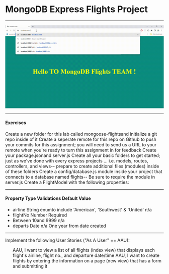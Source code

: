 
<h1>MongoDB Express Flights Project</h1>

<hr />

![](mongoflights.gif)

<hr/>

<h4>Exercises</h4>
Create a new folder for this lab called mongoose-flightsand initialize a git repo inside of it
Create a seperate remote for this repo on Github to push your commits for this assignment; you will need to send us a URL to your remote when you're ready to turn this assignment in for feedback
Create your package.jsonand server.js
Create all your basic folders to get started; just as we've done with every express projects ... i.e. models, routes, controllers, and views-- prepare to create additional files (modules) inside of these folders
Create a config/database.js module inside your project that connects to a database named flights-- Be sure to require the module in server.js
Create a FlightModel with the following properties:
<hr />

<h4>Property Type Validations Default Value</h4>
<ul>
<li>airline String enumto include 'American', 'Southwest' & 'United' n/a</li>
<li>flightNo Number Required</li>
<li>Between 10and 9999 n/a</li>
<li>departs Date n/a One year from date created</li>
</ul>
<hr />
Implement the following User Stories ("As A User" == AAU):
<ul>
AAU, I want to view a list of all flights (index view) that displays each flight's airline, flight no., and departure date/time
AAU, I want to create flights by entering the information on a page (new view) that has a form and submitting it
</ul>
